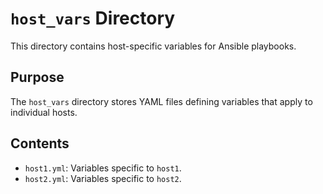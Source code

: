 # `host_vars` Directory

This directory contains host-specific variables for Ansible playbooks.

## Purpose

The `host_vars` directory stores YAML files defining variables that apply to individual hosts.

## Contents

- `host1.yml`: Variables specific to `host1`.
- `host2.yml`: Variables specific to `host2`.

